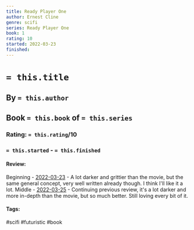 ```yaml
---
title: Ready Player One
author: Ernest Cline
genre: scifi
series: Ready Player One
book: 1
rating: 10
started: 2022-03-23
finished: 
---
```

# `= this.title`
## By `= this.author`
## Book `= this.book` of `= this.series`
### Rating: `= this.rating`/10
### `= this.started` - `= this.finished`

#### Review:
Beginning - [2022-03-23](../../Daily_Notes/2022-03-23.md) - A lot darker and grittier than the movie, but the same general concept, very well written already though. I think I'll like it a lot.
Middle - [2022-03-25](../../Daily_Notes/2022-03-25.md) - Continuing previous review, it's a lot darker and more in-depth than the movie, but so much better. Still loving every bit of it.

#### Tags:
#scifi #futuristic #book 